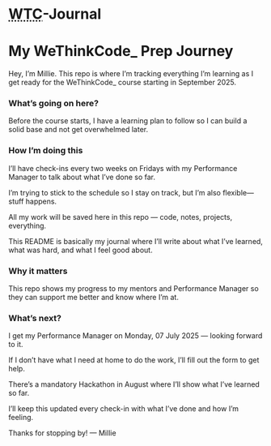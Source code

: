 # <abbr title="We Think Code_">WTC</abbr>-Journal
<h1>My WeThinkCode_ Prep Journey</h1>
<p>Hey, I’m Millie. This repo is where I’m tracking everything I’m learning as I get ready for the WeThinkCode_ course starting in September 2025.

<h3>What’s going on here?</h3>
Before the course starts, I have a learning plan to follow so I can build a solid base and not get overwhelmed later.

<h3>How I’m doing this</h3>
I’ll have check-ins every two weeks on Fridays with my Performance Manager to talk about what I’ve done so far.

I’m trying to stick to the schedule so I stay on track, but I’m also flexible—stuff happens.

All my work will be saved here in this repo — code, notes, projects, everything.

This README is basically my journal where I’ll write about what I’ve learned, what was hard, and what I feel good about.

<h3>Why it matters</h3>
This repo shows my progress to my mentors and Performance Manager so they can support me better and know where I’m at.

<h3>What’s next?</h3>
I get my Performance Manager on Monday, 07 July 2025 — looking forward to it.

If I don’t have what I need at home to do the work, I’ll fill out the form to get help.

There’s a mandatory Hackathon in August where I’ll show what I’ve learned so far.

I’ll keep this updated every check-in with what I’ve done and how I’m feeling.

Thanks for stopping by!
— Millie</p>
